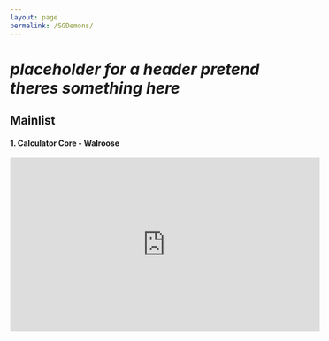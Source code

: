 ```yaml
---
layout: page
permalink: /SGDemons/
---
```

# *placeholder for a header pretend theres something here*

## **Mainlist**


#### 1. Calculator Core - Walroose
<iframe width="560" height="315" src="https://www.youtube.com/embed/tpACev0z4ak" title="YouTube video player" frameborder="0" allow="accelerometer; autoplay; clipboard-write; encrypted-media; gyroscope; picture-in-picture" allowfullscreen></iframe>